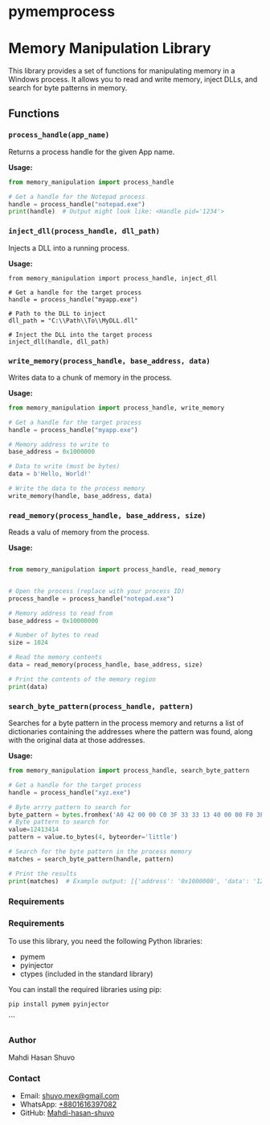 # pymemprocess
# Memory Manipulation Library

This library provides a set of functions for manipulating memory in a Windows process. It allows you to read and write memory, inject DLLs, and search for byte patterns in memory.

## Functions

### `process_handle(app_name)`

Returns a process handle for the given App name.

**Usage:**
```python
from memory_manipulation import process_handle

# Get a handle for the Notepad process
handle = process_handle("notepad.exe")
print(handle)  # Output might look like: <Handle pid='1234'>
```
### `inject_dll(process_handle, dll_path)`

Injects a DLL into a running process.

**Usage:**
```
from memory_manipulation import process_handle, inject_dll

# Get a handle for the target process
handle = process_handle("myapp.exe")

# Path to the DLL to inject
dll_path = "C:\\Path\\To\\MyDLL.dll"

# Inject the DLL into the target process
inject_dll(handle, dll_path)
```

### `write_memory(process_handle, base_address, data) `
Writes data to a chunk of memory in the process.

**Usage:**
```python
from memory_manipulation import process_handle, write_memory

# Get a handle for the target process
handle = process_handle("myapp.exe")

# Memory address to write to
base_address = 0x1000000

# Data to write (must be bytes)
data = b'Hello, World!'

# Write the data to the process memory
write_memory(handle, base_address, data)
```


### `read_memory(process_handle, base_address, size)`
Reads a valu of memory from the process.

**Usage:**
```python

from memory_manipulation import process_handle, read_memory


# Open the process (replace with your process ID)
process_handle = process_handle("notepad.exe")

# Memory address to read from
base_address = 0x10000000

# Number of bytes to read
size = 1024

# Read the memory contents
data = read_memory(process_handle, base_address, size)

# Print the contents of the memory region
print(data)

```
### `search_byte_pattern(process_handle, pattern) `
Searches for a byte pattern in the process memory and returns a list of dictionaries containing the addresses where the pattern was found, along with the original data at those addresses.

**Usage:**
```python
from memory_manipulation import process_handle, search_byte_pattern

# Get a handle for the target process
handle = process_handle("xyz.exe")

# Byte arrry pattern to search for
byte_pattern = bytes.fromhex('A0 42 00 00 C0 3F 33 33 13 40 00 00 F0 3F 00')
# Byte pattern to search for
value=12413414
pattern = value.to_bytes(4, byteorder='little')

# Search for the byte pattern in the process memory
matches = search_byte_pattern(handle, pattern)

# Print the results
print(matches)  # Example output: [{'address': '0x1000000', 'data': '12345678'}, {'address': '0x2000000', 'data': '12345678'}]

```



### Requirements
<h3>Requirements</h3> <p>To use this library, you need the following Python libraries:</p> <ul> <li>pymem</li> <li>pyinjector</li> <li>ctypes (included in the standard library)</li> </ul> <p>You can install the required libraries using pip:</p> <pre><code>pip install pymem pyinjector</code></pre> ```
<h3>Author</h3>
<p>Mahdi Hasan Shuvo</p>
<h3>Contact</h3>
<ul>
  <li>Email: <a href="mailto:shuvo.mex@gmail.com">shuvo.mex@gmail.com</a></li>
  <li>WhatsApp: <a href="https://wa.me/+8801616397082">+8801616397082</a></li>
  <li>GitHub: <a href="https://github.com/Mahdi-hasan-shuvo">Mahdi-hasan-shuvo</a></li>
</ul>

